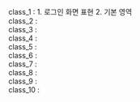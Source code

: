 class_1 : 1. 로그인 화면 표현 2. 기본 영역 <br>
class_2 : <br>
class_3 : <br>
class_4 : <br>
class_5 : <br>
class_6 : <br>
class_7 : <br>
class_8 : <br>
class_9 : <br>
class_10 :